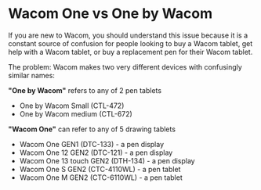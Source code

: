 # Wacom One vs One by Wacom

If you are new to Wacom, you should understand this issue because it is a constant source of confusion for people looking to buy a Wacom tablet, get help with a Wacom tablet, or buy a replacement pen for their Wacom tablet.

The problem: Wacom makes two very different devices with confusingly similar names:

**"One by Wacom"** refers to any of 2 pen tablets

* One by Wacom Small (CTL-472)&#x20;
* One by Wacom medium (CTL-672)&#x20;

**"Wacom One"** can refer to any of 5 drawing tablets

* Wacom One GEN1 (DTC-133) - a pen display&#x20;
* Wacom One 12 GEN2 (DTC-121) - a pen display
* Wacom One 13 touch GEN2 (DTH-134) - a pen display
* Wacom One S GEN2 (CTC-4110WL) - a pen tablet&#x20;
* Wacom One M GEN2 (CTC-6110WL) - a pen tablet
